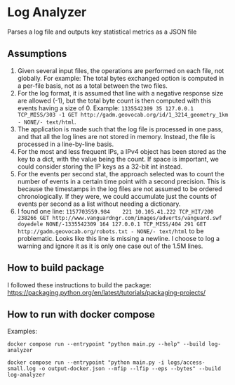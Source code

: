 # Log Analyzer

Parses a log file and outputs key statistical metrics as a JSON file

## Assumptions

1. Given several input files, the operations are performed on each file, not globally. For example: The total bytes exchanged option is computed in a per-file basis, not as a total between the two files.
2. For the log format, it is assumed that line with a negative response size are allowed (-1), but the total byte count is then computed with this events having a size of 0. Example: `1335542309 35 127.0.0.1 TCP_MISS/303 -1 GET http://gadm.geovocab.org/id/1_3214_geometry_1km - NONE/- text/html`.
3. The application is made such that the log file is processed in one pass, and that all the log lines are not stored in memory. Instead, the file is processed in a line-by-line basis.
4. For the most and less frequent IPs, a IPv4 object has been stored as the key to a dict, with the value being the count. If space is important, we could consider storing the IP keys as a 32-bit int instead.
5. For the events per second stat, the approach selected was to count the number of events in a certain time point with a second precision. This is because the timestamps in the log files are not assumed to be ordered chronologically. If they were, we could accumulate just the counts of events per second as a list without needing a dictionary.
6. I found one line: `1157703559.984    221 10.105.41.222 TCP_HIT/200 238266 GET http://www.vanguardngr.com/images/adverts/vanguard.swf doyedele NONE/-1335542309 164 127.0.0.1 TCP_MISS/404 291 GET http://gadm.geovocab.org/robots.txt - NONE/- text/html` to be problematic. Looks like this line is missing a newline. I choose to log a warning and ignore it as it is only one case out of the 1.5M lines.

## How to build package

I followed these instructions to build the package: https://packaging.python.org/en/latest/tutorials/packaging-projects/

## How to run with docker compose

Examples:

```
docker compose run --entrypoint "python main.py --help" --build log-analyzer
```

```
docker compose run --entrypoint "python main.py -i logs/access-small.log -o output-docker.json --mfip --lfip --eps --bytes" --build log-analyzer
```
